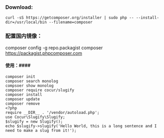 ### Download: ###
    curl -sS https://getcomposer.org/installer | sudo php -- --install-dir=/usr/local/bin --filename=composer   
### 配置国内镜像： ###
composer config -g repo.packagist composer https://packagist.phpcomposer.com

#### 使用：####
	composer init
	composer search monolog
	compsoer show monolog
	composer require cocur/slugify
	composer install
	composer update
	composer remove
    <?php
    require __DIR__ . '/vendor/autoload.php';
    use Cocur\Slugify\Slugify;
    $slugify = new Slugify();
    echo $slugify->slugify('Hello World, this is a long sentence and I need to make a slug from it!');
